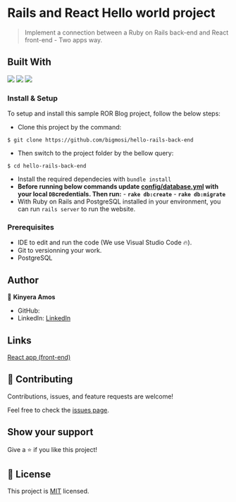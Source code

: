 # Rails and React Hello world project

> Implement a connection between a Ruby on Rails back-end and React front-end - Two apps way.

## Built With

![](https://img.shields.io/badge/Github-blueviolet)
![](https://img.shields.io/badge/Ruby_On_Rails-red)
![](https://img.shields.io/badge/React-red)


### Install & Setup

To setup and install this sample ROR Blog project, follow the below steps:
- Clone this project by the command: 

```
$ git clone https://github.com/bigmosi/hello-rails-back-end
```

- Then switch to the project folder by the bellow query:

```
$ cd hello-rails-back-end
```

- Install the required dependecies with `bundle install`
- **Before running below commands update [config/database.yml](./config/database.yml) with your local `DB`credentials. Then run:**
      - **`rake db:create`**
      - **`rake db:migrate`**
- With Ruby on Rails and PostgreSQL installed in your environment, you can run `rails server` to run the website.

### Prerequisites

- IDE to edit and run the code (We use Visual Studio Code 🔥).
- Git to versionning your work.
- PostgreSQL

## Author

👤 **Kinyera Amos**

- GitHub: [](https://github.com/bigmosi)
- LinkedIn: [LinkedIn](https://www.linkedin.com/in/kinyera-amos/)

## Links

[React app (front-end)](https://github.com/bigmosi/hello-rails-front-end)
## 🤝 Contributing

Contributions, issues, and feature requests are welcome!

Feel free to check the [issues page](https://github.com/bigmosi/hello-rails-back-end/issues).

## Show your support

Give a ⭐️ if you like this project!

## 📝 License

This project is [MIT](./LICENSE.md) licensed.
